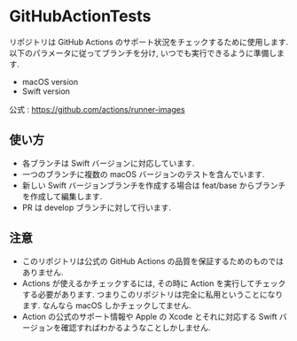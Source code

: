 # GitHubActionTests

リポジトリは GitHub Actions のサポート状況をチェックするために使用します. 以下のパラメータに従ってブランチを分け, いつでも実行できるように準備します.

- macOS version
- Swift version

公式 : https://github.com/actions/runner-images

## 使い方

- 各ブランチは Swift バージョンに対応しています.
- 一つのブランチに複数の macOS バージョンのテストを含んでいます.
- 新しい Swift バージョンブランチを作成する場合は feat/base からブランチを作成して編集します.
- PR は develop ブランチに対して行います.

## 注意

- このリポジトリは公式の GitHub Actions の品質を保証するためのものではありません.
- Actions が使えるかチェックするには, その時に Action を実行してチェックする必要があります. つまりこのリポジトリは完全に私用ということになります. なんなら macOS しかチェックしてません.
- Action の公式のサポート情報や Apple の Xcode とそれに対応する Swift バージョンを確認すればわかるようなことしかしません.
